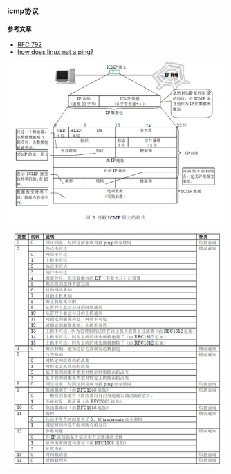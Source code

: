 ### icmp协议

#### 参考文章
* [RFC 792](https://datatracker.ietf.org/doc/html/rfc792)
* [how does linux nat a ping?](https://news.ycombinator.com/item?id=37455621)

![](../images/icmp-1.png)

![](../images/icmp-2.png)